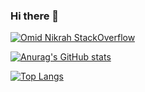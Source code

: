 ### Hi there 👋

[![Omid Nikrah StackOverflow](https://github-readme-stackoverflow.vercel.app/?userID=4025874&layout=compact)](https://stackoverflow.com/users/4025874/daniel-lee)

[![Anurag's GitHub stats](https://github-readme-stats.vercel.app/api?username=Dannylee12&count_private=true&show_icons=true&include_all_commits=true&hide=stars,issues,contribs,prs)](https://github.com/dannylee12)

[![Top Langs](https://github-readme-stats.vercel.app/api/top-langs/?username=Dannylee12&layout=compact)]([https://github.com/anuraghazra/github-readme-stats](https://github.com/dannylee12))

<!--
**DannyLee12/DannyLee12** is a ✨ _special_ ✨ repository because its `README.md` (this file) appears on your GitHub profile.

Here are some ideas to get you started:

- 🔭 I’m currently working on ...
- 🌱 I’m currently learning ...
- 👯 I’m looking to collaborate on ...
- 🤔 I’m looking for help with ...
- 💬 Ask me about ...
- 📫 How to reach me: ...
- 😄 Pronouns: ...
- ⚡ Fun fact: ...
-->
